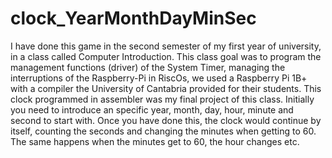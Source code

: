 # clock_YearMonthDayMinSec

I have done this game in the second semester of my first year of university, in a class called Computer Introduction. This class goal was to program the management functions (driver) of the System Timer, managing the interruptions of the Raspberry-Pi in RiscOs, we used a Raspberry Pi 1B+ with a compiler the University of Cantabria provided for their students.
This clock programmed in assembler was my final project of this class. 
Initially you need to introduce an specific year, month, day, hour, minute and second to start with. Once you have done this, the clock would continue by itself, counting the seconds and changing the minutes when getting to 60. The same happens when the minutes get to 60, the hour changes etc.
